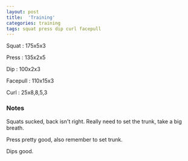 ```yaml
---
layout: post
title:  'Training'
categories: training
tags: squat press dip curl facepull
---
```


Squat       :   175x5x3

Press       :   135x2x5

Dip         :   100x2x3

Facepull    :   110x15x3

Curl        :   25x8,8,5,3

### Notes

Squats sucked, back isn't right. Really need to set the trunk, take a big breath.

Press pretty good, also remember to set trunk.

Dips good.
